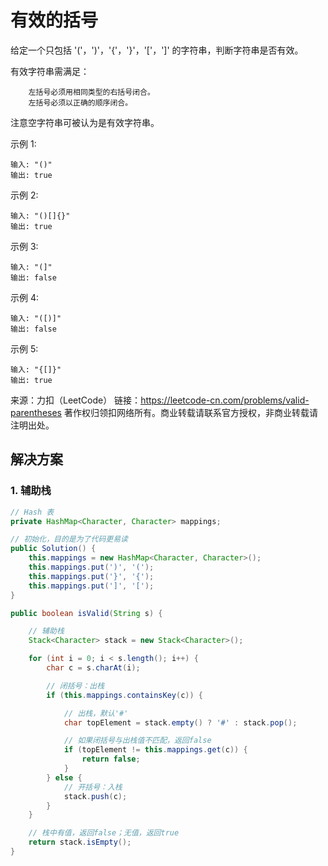 # 有效的括号

给定一个只包括 '('，')'，'{'，'}'，'['，']' 的字符串，判断字符串是否有效。

有效字符串需满足：

```
    左括号必须用相同类型的右括号闭合。
    左括号必须以正确的顺序闭合。
```

注意空字符串可被认为是有效字符串。

示例 1:

```
输入: "()"
输出: true
```

示例 2:

```
输入: "()[]{}"
输出: true
```

示例 3:

```
输入: "(]"
输出: false
```

示例 4:

```
输入: "([)]"
输出: false
```

示例 5:

```
输入: "{[]}"
输出: true
```

来源：力扣（LeetCode）
链接：https://leetcode-cn.com/problems/valid-parentheses
著作权归领扣网络所有。商业转载请联系官方授权，非商业转载请注明出处。

## 解决方案

### 1. 辅助栈

``` java
// Hash 表
private HashMap<Character, Character> mappings;

// 初始化，目的是为了代码更易读
public Solution() {
	this.mappings = new HashMap<Character, Character>();
	this.mappings.put(')', '(');
	this.mappings.put('}', '{');
	this.mappings.put(']', '[');
}

public boolean isValid(String s) {

	// 辅助栈
	Stack<Character> stack = new Stack<Character>();

	for (int i = 0; i < s.length(); i++) {
		char c = s.charAt(i);

		// 闭括号：出栈
		if (this.mappings.containsKey(c)) {

			// 出栈，默认'#'
			char topElement = stack.empty() ? '#' : stack.pop();

			// 如果闭括号与出栈值不匹配，返回false
			if (topElement != this.mappings.get(c)) {
				return false;
			}
		} else {
			// 开括号：入栈
			stack.push(c);
		}
	}

	// 栈中有值，返回false；无值，返回true
	return stack.isEmpty();
}
```
